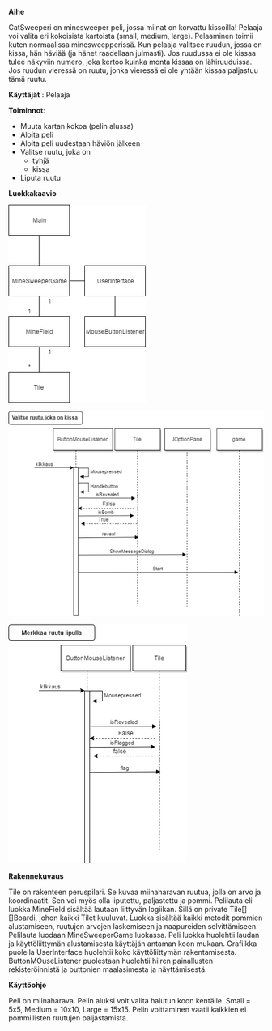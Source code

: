 **Aihe**


CatSweeperi on minesweeper peli, jossa miinat on korvattu kissoilla!
Pelaaja voi valita eri kokoisista kartoista (small, medium, large). Pelaaminen toimii kuten normaalissa minesweepperissä.
Kun pelaaja valitsee ruudun, jossa on kissa, hän häviää (ja hänet raadellaan julmasti). Jos ruudussa ei ole kissaa
tulee näkyviin numero, joka kertoo kuinka monta kissaa on lähiruuduissa. Jos ruudun vieressä on ruutu, jonka vieressä ei ole
yhtään kissaa paljastuu tämä ruutu.

**Käyttäjät** : Pelaaja

**Toiminnot**:
* Muuta kartan kokoa (pelin alussa)
* Aloita peli
* Aloita peli uudestaan häviön jälkeen
* Valitse ruutu, joka on
  * tyhjä
  * kissa
* Liputa ruutu

**Luokkakaavio**

![Luokkakaavio puuttuu kuvat tiedostosta, korjataan pian!](/dokumentaatio/kuvat/JAVALuokkaKaavio.png)

![Sekvenssikaavio puuttuu kuvat tiedostosta, korjataan pian!](/dokumentaatio/kuvat/Kissan%20clickaus.png)

![Sekvenssikaavio puuttuu kuvat tiedostosta, korjataan pian!](/dokumentaatio/kuvat/Merkkaa%20ruutu%20lipulla.png)


**Rakennekuvaus**

Tile on rakenteen peruspilari. Se kuvaa miinaharavan ruutua, jolla on arvo ja koordinaatit. Sen voi myös olla liputettu, paljastettu ja pommi. Pelilauta eli luokka MineField sisältää lautaan liittyvän logiikan. Sillä on private Tile[][]Boardi, johon kaikki Tilet kuuluvat. Luokka sisältää kaikki metodit pommien alustamiseen, ruutujen arvojen laskemiseen ja naapureiden selvittämiseen. Pelilauta luodaan MineSweeperGame luokassa. Peli luokka huolehtii laudan ja käyttöliittymän alustamisesta käyttäjän antaman koon mukaan.
Grafiikka puolella UserInterface huolehtii koko käyttöliittymän rakentamisesta. ButtonMOuseListener puolestaan huolehtii hiiren painallusten rekisteröinnistä ja buttonien maalasimesta ja näyttämisestä.

**Käyttöohje**

Peli on miinaharava. Pelin aluksi voit valita halutun koon kentälle. Small = 5x5, Medium = 10x10, Large = 15x15. Pelin voittaminen vaatii kaikkien ei pommillisten ruutujen paljastamista.
